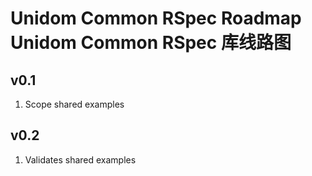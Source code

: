 # Unidom Common RSpec Roadmap Unidom Common RSpec 库线路图

## v0.1
1. Scope shared examples

## v0.2
1. Validates shared examples
